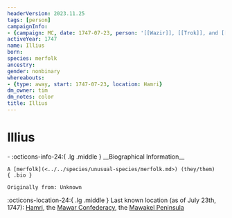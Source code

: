```yaml
---
headerVersion: 2023.11.25
tags: [person]
campaignInfo:
- {campaign: MC, date: 1747-07-23, person: '[[Wazir]], [[Trok]], and [[Ryu]]', type: seen, format: '<met:Ux> by <person:x> on <target> in <current:2>'}
activeYear: 1747
name: Illius
born:
species: merfolk
ancestry:
gender: nonbinary
whereabouts:
- {type: away, start: 1747-07-23, location: Hamri}
dm_owner: tim
dm_notes: color
title: Illius
---
```

# Illius
<div class="grid cards ext-narrow-margin ext-one-column" markdown>
- :octicons-info-24:{ .lg .middle } __Biographical Information__

    A [merfolk](<../../species/unusual-species/merfolk.md>) (they/them)  
    { .bio }

    Originally from: Unknown
</div>

:octicons-location-24:{ .lg .middle } Last known location (as of July 23th, 1747): [Hamri](<../../gazetteer/northwest-coast/mawar-confederacy/hamri.md>), the [Mawar Confederacy](<../../gazetteer/northwest-coast/mawar-confederacy/mawar-confederacy.md>), the [Mawakel Peninsula](<../../gazetteer/northwest-coast/mawar-confederacy/mawakel-peninsula.md>)



